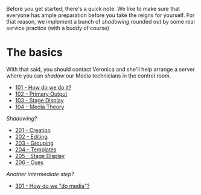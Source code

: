 <!-- TITLE: Training -->
<!-- SUBTITLE: After you're done with this, you shall have domain over the sanctuary screens -->

Before you get started, there's a quick note. We like to make sure that everyone has ample preparation before you take the reigns for yourself. For that reason, we implement a bunch of _shadowing_ rounded out by some real service practice (with a buddy of course)
# The basics
With that said, you should contact Veronica and she'll help arrange a server where you can _shadow_ our Media technicians in the control room.

* [101 - How do we do it?](/media/training-pages/101)
* [102 - Primary Output](/media/training-pages/102)
* [103 - Stage Display](/media/training-pages/103)
* [104 - Media Theory](/media/training-pages/104)

_Shadowing_?
* [201 - Creation](/media/training-pages/201)
* [202 - Editing](/media/training-pages/202)
* [203 - Grouping](/media/training-pages/203)
* [204 - Templates](/media/training-pages/204)
* [205 - Stage Display](/media/training-pages/205)
* [206 - Cues](/media/training-pages/206)

_Another intermediate step?_

* [301 - How do we "do media"?](/media/training-pages/301)